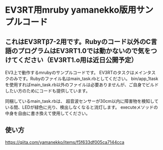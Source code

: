 # EV3RT用mruby yamanekko版用サンプルコード

## これはEV3RTβ7-2用です。Rubyのコード以外のC言語のプログラムはEV3RT1.0では動かないので気をつけてください（EV3RT1.o用は近日公開予定）

EV3上で動作するmrubyのサンプルコードです。
EV3RTのタスクはメインタスクのみです。Rubyのファイル名はmain_task.rbとしてください。
bin/app_1task を使用すればmain_task.rb以外のファイルは必要ありませんが、ご自身でビルドしたい方のためにコードも提供しています。

同梱しているmain_task.rbは、
超音波センサーが30cm以内に障害物を検知している間、LEDが緑色に光り、検出しなくなると消灯します。
executeメソッドの中身を自由に書き換えて使用してください。

## 使い方
https://qiita.com/yamanekko/items/f5f633df005ca7144cca
